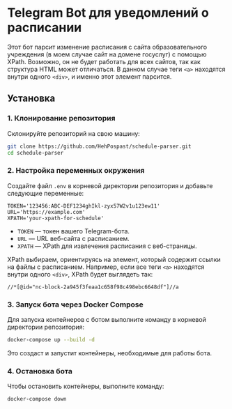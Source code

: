# Telegram Bot для уведомлений о расписании

Этот бот парсит изменение расписания с сайта образовательного учреждения (в моем случае сайт на домене госуслуг) с помощью XPath. Возможно, он не будет работать для всех сайтов, так как структура HTML может отличаться. В данном случае теги `<a>` находятся внутри одного `<div>`, и именно этот элемент парсится.

## Установка

### 1. Клонирование репозитория

Склонируйте репозиторий на свою машину:

```bash
git clone https://github.com/HehPospast/schedule-parser.git
cd schedule-parser
```

### 2. Настройка переменных окружения

Создайте файл `.env` в корневой директории репозитория и добавьте следующие переменные:

```env
TOKEN='123456:ABC-DEF1234ghIkl-zyx57W2v1u123ew11'
URL='https://example.com'
XPATH='your-xpath-for-schedule'
```

- `TOKEN` — токен вашего Telegram-бота.
- `URL` — URL веб-сайта с расписанием.
- `XPATH` — XPath для извлечения расписания с веб-страницы.

XPath выбираем, ориентируясь на элемент, который содержит ссылки на файлы с расписанием. Например, если все теги `<a>` находятся внутри одного `<div>`, XPath будет выглядеть так:

```xpath
//*[@id="nc-block-2a945f3feaa1c658f98c498ebc6648df"]//a
```

### 3. Запуск бота через Docker Compose

Для запуска контейнеров с ботом выполните команду в корневой директории репозитория:

```bash
docker-compose up --build -d
```

Это создаст и запустит контейнеры, необходимые для работы бота.

### 4. Остановка бота

Чтобы остановить контейнеры, выполните команду:

```bash
docker-compose down
```
